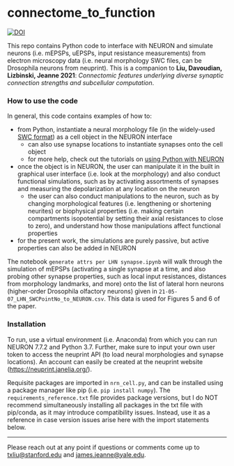 # connectome_to_function
[![DOI](https://zenodo.org/badge/DOI/10.5281/zenodo.5716323.svg)](https://doi.org/10.5281/zenodo.5716323)

This repo contains Python code to interface with NEURON and simulate neurons (i.e. mEPSPs, uEPSPs, input resistance measurements) from electron microscopy data (i.e. neural morphology SWC files, can be Drosophila neurons from neuprint). This is a companion to **Liu, Davoudian, Lizbinski, Jeanne 2021**: *Connectomic features underlying diverse synaptic connection strengths and subcellular computation*. 

### How to use the code

In general, this code contains examples of how to: 
- from Python, instantiate a neural morphology file (in the widely-used [SWC format](http://www.neuronland.org/NLMorphologyConverter/MorphologyFormats/SWC/Spec.html)) as a cell object in the NEURON interface 
  - can also use synapse locations to instantiate synapses onto the cell object
  - for more help, check out the tutorials on [using Python with NEURON](https://neuron.yale.edu/neuron/docs/scripting-neuron-basics) 
- once the object is in NEURON, the user can manipulate it in the built in graphical user interface (i.e. look at the morphology) and also conduct functional simulations, such as by activating assortments of synapses and measuring the depolarization at any location on the neuron 
  - the user can also conduct manipulations to the neuron, such as by changing morphological features (i.e. lengthening or shortening neurites) or biophysical properties (i.e. making certain compartments isopotential by setting their axial resistances to close to zero), and understand how those manipulations affect functional properties
- for the present work, the simulations are purely passive, but active properties can also be added in NEURON

The notebook `generate attrs per LHN synapse.ipynb` will walk through the simulation of mEPSPs (activating a single synapse at a time, and also probing other synapse properties, such as local input resistances, distances from morphology landmarks, and more) onto the list of lateral horn neurons (higher-order Drosophila olfactory neurons) given in `21-05-07_LHN_SWCPointNo_to_NEURON.csv`. This data is used for Figures 5 and 6 of the paper. 

### Installation

To run, use a virtual environment (i.e. Anaconda) from which you can run NEURON 7.7.2 and Python 3.7. Further, make sure to input your own user token to access the neuprint API (to load neural morphologies and synapse locations). An account can easily be created at the neuprint website (https://neuprint.janelia.org/). 

Requisite packages are imported in `nrn_cell.py`, and can be installed using a package manager like pip (i.e. `pip install numpy`). The `requirements_reference.txt` file provides package versions, but I do NOT recommend simultaneously installing all packages in the txt file with pip/conda, as it may introduce compatibility issues. Instead, use it as a reference in case version issues arise here with the import statements below. 

---

Please reach out at any point if questions or comments come up to txliu@stanford.edu and james.jeanne@yale.edu. 
